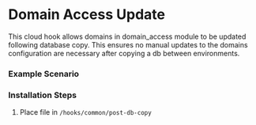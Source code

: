 # Domain Access Update

This cloud hook allows domains in domain_access module to be updated following 
database copy. This ensures no manual updates to the domains configuration are 
necessary after copying a db between environments.

### Example Scenario

### Installation Steps

1. Place file in `/hooks/common/post-db-copy`
